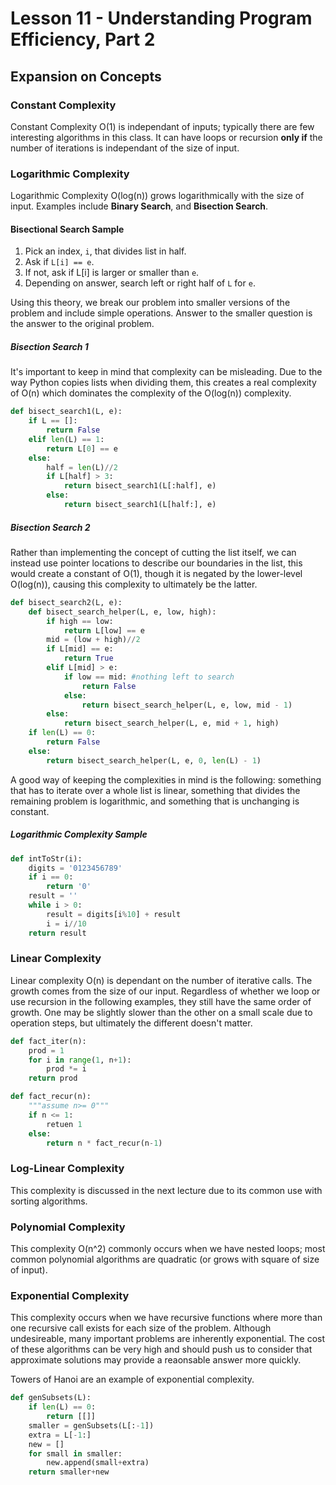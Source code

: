 # Lesson 11 - Understanding Program Efficiency, Part 2

## Expansion on Concepts

### Constant Complexity

Constant Complexity O(1) is independant of inputs; typically there are few interesting algorithms in this class. It can have loops or recursion **only if** the number of iterations is independant of the size of input.

### Logarithmic Complexity

Logarithmic Complexity O(log(n)) grows logarithmically with the size of input. Examples include **Binary Search**, and **Bisection Search**.

#### Bisectional Search Sample

1. Pick an index, `i`, that divides list in half.
2. Ask if `L[i] == e`.
3. If not, ask if L[i] is larger or smaller than `e`.
4. Depending on answer, search left or right half of `L` for `e`.

Using this theory, we break our problem into smaller versions of the problem and include simple operations. Answer to the smaller question is the answer to the original problem.

##### Bisection Search 1

It's important to keep in mind that complexity can be misleading. Due to the way Python copies lists when dividing them, this creates a real complexity of O(n) which dominates the complexity of the O(log(n)) complexity.

``` py
def bisect_search1(L, e):
    if L == []:
        return False
    elif len(L) == 1:
        return L[0] == e
    else:
        half = len(L)//2
        if L[half] > 3:
            return bisect_search1(L[:half], e)
        else:
            return bisect_search1(L[half:], e)
``` 

##### Bisection Search 2

Rather than implementing the concept of cutting the list itself, we can instead use pointer locations to describe our boundaries in the list, this would create a constant of O(1), though it is negated by the lower-level O(log(n)), causing this complexity to ultimately be the latter.

``` py
def bisect_search2(L, e):
    def bisect_search_helper(L, e, low, high):
        if high == low:
            return L[low] == e
        mid = (low + high)//2
        if L[mid] == e:
            return True
        elif L[mid] > e:
            if low == mid: #nothing left to search
                return False
            else:
                return bisect_search_helper(L, e, low, mid - 1)
        else:
            return bisect_search_helper(L, e, mid + 1, high)
    if len(L) == 0:
        return False
    else:
        return bisect_search_helper(L, e, 0, len(L) - 1)
```

A good way of keeping the complexities in mind is the following: something that has to iterate over a whole list is linear, something that divides the remaining problem is logarithmic, and something that is unchanging is constant.

##### Logarithmic Complexity Sample

``` py
def intToStr(i):
    digits = '0123456789'
    if i == 0:
        return '0'
    result = ''
    while i > 0:
        result = digits[i%10] + result
        i = i//10
    return result
```

### Linear Complexity

Linear complexity O(n) is dependant on the number of iterative calls. The growth comes from the size of our input. Regardless of whether we loop or use recursion in the following examples, they still have the same order of growth. One may be slightly slower than the other on a small scale due to operation steps, but ultimately the different doesn't matter.

``` py
def fact_iter(n):
    prod = 1
    for i in range(1, n+1):
        prod *= i
    return prod
``` 

``` py
def fact_recur(n):
    """assume n>= 0"""
    if n <= 1:
        retuen 1
    else:
        return n * fact_recur(n-1)
```

### Log-Linear Complexity

This complexity is discussed in the next lecture due to its common use with sorting algorithms.

### Polynomial Complexity

This complexity O(n^2) commonly occurs when we have nested loops; most common polynomial algorithms are quadratic (or grows with square of size of input).

### Exponential Complexity

This complexity occurs when we have recursive functions where more than one recursive call exists for each size of the problem. Although undesireable, many important problems are inherently exponential. The cost of these algorithms can be very high and should push us to consider that approximate solutions may provide a reaonsable answer more quickly.

Towers of Hanoi are an example of exponential complexity.

``` py
def genSubsets(L):
    if len(L) == 0:
        return [[]]
    smaller = genSubsets(L[:-1])
    extra = L[-1:]
    new = []
    for small in smaller:
        new.append(small+extra)
    return smaller+new
``` 